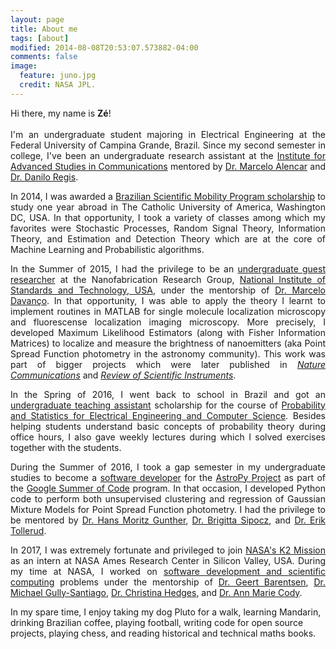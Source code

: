 ```yaml
---
layout: page
title: About me
tags: [about]
modified: 2014-08-08T20:53:07.573882-04:00
comments: false
image:
  feature: juno.jpg
  credit: NASA JPL.
---
```

<p style='text-align: justify;'>
Hi there, my name is <b>Zé</b>!
<br><br>
I'm an undergraduate student majoring in Electrical Engineering at the Federal University of
Campina Grande, Brazil. Since my second semester in college, I've been an undergraduate research
assistant at the <a href="https://www.iecom.org.br">Institute for Advanced Studies in Communications</a> mentored by
<a href="https://scholar.google.com.br/citations?user=NBSmPdAAAAAJ&hl=en">Dr. Marcelo Alencar</a>
and <u>Dr. Danilo Regis</u>.
</p>

<p style='text-align: justify;'>
In 2014, I was awarded a <u>Brazilian Scientific Mobility Program scholarship</u> to study one year abroad
in The Catholic University of America, Washington DC, USA. In that opportunity, I took a variety
of classes among which my favorites were Stochastic Processes, Random Signal Theory, Information
Theory, and Estimation and Detection Theory which are at the core of Machine Learning and
Probabilistic algorithms.
</p>

<p style='text-align: justify;'>
In the Summer of 2015, I had the privilege to be an <u>undergraduate guest researcher</u> at the
Nanofabrication Research Group,
<a href="https://www.nist.gov/cnst">National Institute of Standards and Technology, USA</a>, under
the mentorship of <a href="https://www.nist.gov/people/marcelo-davanco">Dr. Marcelo Davanço</a>.
In that opportunity, I was able to apply the theory I learnt to implement routines in MATLAB for
single molecule localization microscopy and fluorescense localization imaging microscopy.
More precisely, I developed Maximum Likelihood Estimators (along with Fisher Information Matrices)
to localize and measure the brightness of nanoemitters (aka Point Spread Function photometry in the
astronomy community). This work was part of bigger projects which were later published
in <a href="https://www.nature.com/articles/s41467-017-00987-6.pdf"><i>Nature Communications</i></a>
and <a href="http://aip.scitation.org/doi/full/10.1063/1.4976578"><i>Review of Scientific Instruments</i></a>.
</p>

<p style='text-align: justify;'>
In the Spring of 2016, I went back to school in Brazil and got an <u>undergraduate teaching assistant</u>
scholarship for the course of <u>Probability and Statistics for Electrical Engineering and
Computer Science</u>. Besides helping students understand basic concepts of probability theory
during office hours, I also gave weekly lectures during which I solved exercises together with
the students.
</p>

<p style='text-align: justify;'>
During the Summer of 2016, I took a gap semester in my undergraduate studies to become a
<u>software developer</u> for the <a href="https://www.astropy.org">AstroPy Project</a>
as part of the <a href="https://summerofcode.withgoogle.com">Google Summer of Code</a>
program. In that occasion, I developed Python code to perform both unsupervised
clustering and regression of Gaussian Mixture Models for Point Spread Function
photometry. I had the privilege to be mentored by
<a href="http://space.mit.edu/~guenther/">Dr. Hans Moritz Gunther</a>,
<a href="https://github.com/bsipocz">Dr. Brigitta Sipocz</a>, and
<a href="http://www.stsci.edu/~etollerud/">Dr. Erik Tollerud</a>.
</p>

<p style='text-align: justify;'>
In 2017, I was extremely fortunate and privileged to join
<a href="https://keplerscience.arc.nasa.gov">NASA's K2 Mission</a> as an intern
at NASA Ames Research Center in Silicon Valley, USA. During my time at NASA, I worked on
<a href="https://www.github.com/KeplerGO">software development and scientific
computing</a> problems under the mentorship of <a href="http://geert.io">Dr.
Geert Barentsen</a>, <a href="http://gully.github.io">Dr. Michael Gully-Santiago</a>,
<a href="https://christinasupportsscience.blogspot.com">Dr. Christina Hedges</a>,
and <a href="http://annmariecody.com">Dr. Ann Marie Cody</a>.
</p>

In my spare time, I enjoy taking my dog Pluto for a walk, learning Mandarin,
drinking Brazilian coffee, playing football, writing code for open
source projects, playing chess, and reading historical and technical maths books.
